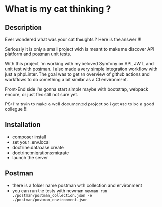 # What is my cat thinking ?
## Description

Ever wondered what was your cat thoughts ? Here is the answer !!!

Seriously it is only a small project wich is meant to make me discover API platform and postman unit tests.

With this project i'm working with my beloved Symfony on API, JWT, and unit test with postman.
I also made a very simple integration workflow with just a phpLinter. The goal was to get an overview of github actions and workflows to do something a bit similar as a CI environment.

Front-End side i'm gonna start simple maybe with bootstrap, webpack encore, or just flex still not sure yet.

PS: I'm tryin to make a well documented project so i get use to be a good collegue !!!

## Installation
- composer install
- set your .env.local
- doctrine:database:create
- doctrine:migrations:migrate
- launch the server

## Postman
- there is a folder name postman with collection and environment
- you can run the tests with newman `newman run ./postman/postman_collection.json -e ./postman/postman_environment.json`
